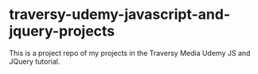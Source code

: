 # traversy-udemy-javascript-and-jquery-projects
This is a project repo of my projects in the Traversy Media Udemy JS and JQuery tutorial.
